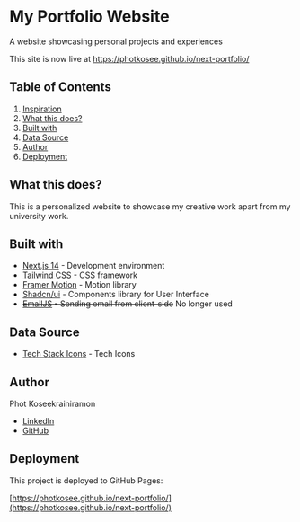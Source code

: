 # My Portfolio Website

A website showcasing personal projects and experiences

This site is now live at https://photkosee.github.io/next-portfolio/


## Table of Contents

1. [Inspiration](#inspiration)
2. [What this does?](#what-this-does)
3. [Built with](#built-with)
4. [Data Source](#data-source)
5. [Author](#author)
6. [Deployment](#deployment)

## What this does?

This is a personalized website to showcase my creative work apart from my university work.

## Built with

- [Next.js 14](https://nextjs.org/) - Development environment
- [Tailwind CSS](https://tailwindcss.com/) - CSS framework
- [Framer Motion](https://www.framer.com/motion/) - Motion library
- [Shadcn/ui](https://nextui.org/) - Components library for User Interface
- <s>[EmailJS](https://www.emailjs.com/) - Sending email from client-side</s> No longer used

## Data Source

- [Tech Stack Icons](https://www.tech-stack-icons.com/) - Tech Icons

## Author
Phot Koseekrainiramon
- [LinkedIn](https://www.linkedin.com/in/phot-kosee/)
- [GitHub](https://github.com/photkosee)

## Deployment

This project is deployed to GitHub Pages:

[https://photkosee.github.io/next-portfolio/](https://photkosee.github.io/next-portfolio/)

